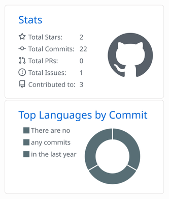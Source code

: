 ![](https://raw.githubusercontent.com/HGWAYEN/HGWAYEN/master/profile-summary-card-output/github/3-stats.svg)![](https://raw.githubusercontent.com/HGWAYEN/HGWAYEN/master/profile-summary-card-output/github/2-most-commit-language.svg)

